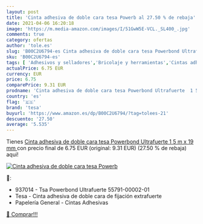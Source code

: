 ```yaml
---
layout: post
title: 'Cinta adhesiva de doble cara tesa Powerb al 27.50 % de rebaja'
date: 2021-04-06 16:20:18
image: 'https://m.media-amazon.com/images/I/51GwW5E-VCL._SL400_.jpg'
comments: true
category: ofertas
author: 'tole.es'
slug: 'B00C2U6794-es Cinta adhesiva de doble cara tesa Powerbond Ultrafuerte 1...'
sku: 'B00C2U6794-es'
tags: [ 'Adhesivos y selladores','Bricolaje y herramientas','Cintas adhesivas','Cintas adhesivas de doble cara','Ferretería','adhesiva','cinta','tesa', ]
actualPrice: 6.75 EUR
currency: EUR
price: 6.75
comparePrice: 9.31 EUR
prodname: 'Cinta adhesiva de doble cara tesa Powerbond Ultrafuerte  1 5 m x 19 mm '
country: 'es'
flag: '🇪🇸'
brand: 'tesa'
buyurl: 'https://www.amazon.es/dp/B00C2U6794/?tag=tolees-21'
descuento: '27.50'
average: '5.535'
---
```


Tienes [Cinta adhesiva de doble cara tesa Powerbond Ultrafuerte  1 5 m x 19 mm ](https://www.amazon.es/dp/B00C2U6794/?tag=tolees-21) con precio final de  6.75 EUR (original: 9.31 EUR) (27.50 %  de rebaja) aqui!

[![Cinta adhesiva de doble cara tesa Powerb](https://m.media-amazon.com/images/I/51GwW5E-VCL._SL400_.jpg)](https://www.amazon.es/dp/B00C2U6794/?tag=tolees-21)

🔎:

- 937014 - Tsa Powerbond Ultrafuerte 55791-00002-01
- Tesa - Cinta adhesiva de doble cara de fijación extrafuerte
- Papelería General - Cintas Adhesivas

[🛒 Comprar!!!](https://www.amazon.es/dp/B00C2U6794/?tag=tolees-21)
